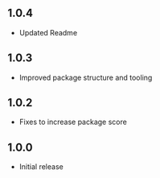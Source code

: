 ## 1.0.4

- Updated Readme

## 1.0.3

- Improved package structure and tooling

## 1.0.2

- Fixes to increase package score

## 1.0.0

- Initial release
